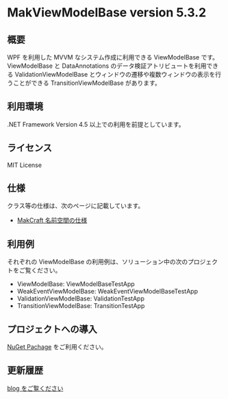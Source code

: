 # MakViewModelBase version 5.3.2

## 概要

WPF を利用した MVVM なシステム作成に利用できる ViewModelBase です。ViewModelBase と DataAnnotations のデータ検証アトリビュートを利用できる ValidationViewModelBase とウィンドウの遷移や複数ウィンドウの表示を行うことができる TransitionViewModelBase があります。

## 利用環境

.NET Framework Version 4.5 以上での利用を前提としています。

## ライセンス

MIT License

## 仕様

クラス等の仕様は、次のページに記載しています。

* [MakCraft 名前空間の仕様](http://www.makcraft.com/specs/html/R_Project_Documentation.htm)

## 利用例

それぞれの ViewModelBase の利用例は、ソリューション中の次のプロジェクトをご覧ください。

* ViewModelBase: ViewModelBaseTestApp
* WeakEventViewModelBase: WeakEventViewModelBaseTestApp
* ValidationViewModelBase: ValidationTestApp
* TransitionViewModelBase: TransitionTestApp

## プロジェクトへの導入

[NuGet Pachage](https://www.nuget.org/packages/MakCraft.MakViewModelBase/) をご利用ください。

## 更新履歴
[blog をご覧ください](http://www.makcraft.com/blog/meditation/category/viewmodelbase/)
